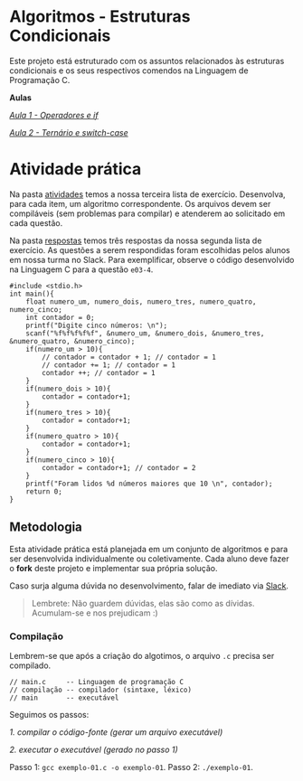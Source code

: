 # Algoritmos - Estruturas Condicionais

Este projeto está estruturado com os assuntos relacionados às estruturas condicionais e os seus respectivos comendos na Linguagem de Programação C.

**Aulas**

*[Aula 1 - Operadores e if ](https://github.com/ifpb-disciplinas-2021-2/controle-algoritmos-condicionais/commit/ed3cfeceafa2dba067d232d7c11d1aa8c39429c7)*

*[Aula 2 - Ternário e switch-case ](https://github.com/ifpb-disciplinas-2021-2/controle-algoritmos-condicionais/commit/)* 


# Atividade prática

Na pasta [atividades](/atividades) temos a nossa terceira lista de exercício. Desenvolva, para cada item, um algoritmo correspondente.
Os arquivos devem ser compiláveis (sem problemas para compilar) e atenderem ao solicitado em cada questão.

Na pasta [respostas](/respostas) temos três respostas da nossa segunda lista de exercício. As questões a serem respondidas foram escolhidas pelos alunos em nossa turma no Slack. Para exemplificar, observe o código desenvolvido na Linguagem C para a questão `e03-4`.

```
#include <stdio.h> 
int main(){    
    float numero_um, numero_dois, numero_tres, numero_quatro, numero_cinco;
    int contador = 0;
    printf("Digite cinco números: \n");
    scanf("%f%f%f%f%f", &numero_um, &numero_dois, &numero_tres, &numero_quatro, &numero_cinco);
    if(numero_um > 10){
        // contador = contador + 1; // contador = 1 
        // contador += 1; // contador = 1 
        contador ++; // contador = 1 
    }     
    if(numero_dois > 10){
        contador = contador+1;
    }     
    if(numero_tres > 10){
        contador = contador+1;
    }    
    if(numero_quatro > 10){
        contador = contador+1;
    }    
    if(numero_cinco > 10){
        contador = contador+1; // contador = 2
    }
    printf("Foram lidos %d números maiores que 10 \n", contador);
    return 0;
}
```


## Metodologia

Esta atividade prática está planejada em um conjunto de algoritmos e para ser desenvolvida individualmente ou coletivamente. 
Cada aluno deve fazer o __fork__ deste projeto e implementar sua própria solução. 

Caso surja alguma dúvida no desenvolvimento, falar de imediato via [Slack](https://ifpb-20212-algoritmos.slack.com/archives/C02ML07UVJP). 

> Lembrete: Não guardem dúvidas, elas são como as dívidas. Acumulam-se e nos prejudicam :)

### Compilação

Lembrem-se que após a criação do algotimos, o arquivo `.c` precisa ser compilado.

```
// main.c     -- Linguagem de programação C
// compilação -- compilador (sintaxe, léxico)
// main       -- executável
```

Seguimos os passos:

*1. compilar o código-fonte (gerar um arquivo executável)*

*2. executar o executável (gerado no passo 1)*

Passo 1: `gcc exemplo-01.c -o exemplo-01`.
Passo 2: `./exemplo-01`.